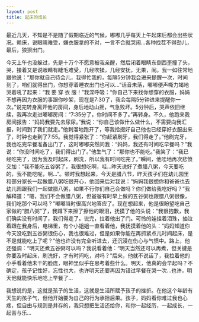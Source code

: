 ```yaml
---
layout: post
title: 起床的成长
---
```


最近几天，不知是不是随了假期临近的气候，嘟嘟几乎每天上午起床后都会出些状况。赖床，说眼睛难受，嫌衣服拿的不对，一言不合就哭闹...各种找茬不得劲儿，最后，狼狈出门。

今天上午也没躲过，先是十万个不愿意被我亲醒，然后闭着眼睛东倒西歪撞了头，哭，接着又是说眼睛有睫毛难受，几经吹揉，几经安抚，无果，闹。我一如往常地跟他说：“那你就自己待会儿，我得忙我的，每隔5分钟我会进来提醒一次，时间到了，咱们就得出门，你想穿着睡衣出门也可以...”话音未落，嘟嘟便声嘶力竭地哭着吼了起来：“我 要 穿 衣 服！”我深呼吸：“你自己下来找你想穿的衣服，妈妈不想再因为衣服的事跟你吵架，现在是7:30了，我会每隔5分钟进来提醒你一次。”说完转身离开他的房间，身后地动山摇，气急败坏。5分钟后，哭声依旧继续，我再次走进嘟嘟房间：“7:35分了，你时间不多了。”再转身。不久，他跑来我房间报告：“妈妈我要先去尿尿。”我说：“你自己该做什么做什么，不需要向我汇报，时间到了我们就走。”他刺溜地跑开了，等我拾掇好自己他也已经穿好衣服出来了，时钟也走到了7:55。我觉得紧张了：“你赶紧刷牙，我们得走了。”他刷完牙，我也吃完早餐准备出门了，这时嘟嘟突然问我：“妈妈，我还有时间吃早餐吗？”我说：“你没时间吃了，我们得出门了。”他生气了：“那你也不能吃。”我笑了：“我已经吃完了，因为我及时起床，刷洗，所以我有时间吃完了。”瞬间，他哇地再次悲愤交加：“我不能吃五谷粥了，我很想吃啊，哇...昨天说好了煮腊八粥，今天要吃的，我不能吃呢，啊...”。顿时我想起来，今天是腊八节，昨天孩子们在幼儿园里和部分家长一起做腊八粥吃很开心，他回来后对我说：“妈妈我很想你和爸爸也去幼儿园跟我们一起做腊八粥，如果不行你们自己会做吗？你们做给我吃好吗？”我解释道：“嗯，我们不会做腊八粥，但爸爸有时早上做的五谷粥也跟腊八粥很像，我们吃那个可以吗？”嘟嘟当时很高兴地答应了。现在想起来，他是很盼望吃自己家做的“腊八粥”了，我蹲下来擦了擦他的眼泪，抚摸了他的头说：“我很抱歉，我们确实没有时间了，我们得走了。说完，拉着他出了门。可怜的娃挂着泪珠，抽泣着跟在我身后，电梯里，有个小姐姐一直看着他，我抚摸着他的头：“妈妈知道你今天没吃到五谷粥很伤心，我也很难过，但是如果你能在再抓紧点儿时间起床，是不是就能吃上了呢？”他也许没有完全听进去，还沉浸在伤心与气愤中。路上，他还强调：“明天还煮五谷粥可以吗？我说看着他：“明天当然还可以再煮，但关键是你要及时起床，刷洗好，才有时间吃，对吗？”后来，他就不说话了，我拉着他的小手看着他未干的脸庞，眼神里似乎在思考着些什么。明天，他真的会早起吗？不确定，孩子记性好，忘性也大，也许明天还要再因为错过早餐在哭一次...也许，明天他就能快乐地吃上早餐了…

我想说的是，这就是孩子的生活，这就是生活所赋予孩子的挫折。在他这个年龄有天生的孩子气，但他开始要为自己的行为承担后果。孩子，妈妈看你难过我也心疼，但自由与规则是并存的，我只想把生活还给你，和你一起经历，一起成长，一起苦与乐...